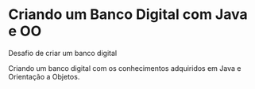 # Criando um Banco Digital com Java e OO
Desafio de criar um banco digital

Criando um banco digital com os conhecimentos adquiridos em Java e Orientação a Objetos.
